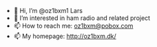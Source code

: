 - 👋 Hi, I’m @oz1bxm1 Lars
- 👀 I’m interested in ham radio and related project
- 📫 How to reach me: oz1bxm@pobox.com  
- 📫 My homepage: http://oz1bxm.dk/  
<!---
oz1bxm1/oz1bxm1 is a ✨ special ✨ repository because its `README.md` (this file) appears on your GitHub profile.
You can click the Preview link to take a look at your changes.
--->
